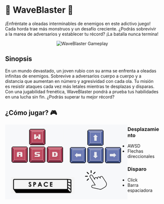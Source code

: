 </div align="center">
  <h1>🚀 WaveBlaster 🚀</h1>
  <p>
  ¡Enfréntate a oleadas interminables de enemigos en este adictivo juego! Cada horda trae más monstruos y un desafío creciente. ¿Podrás sobrevivir a la marea de adversarios y establecer tu récord? ¡La batalla nunca termina!
  </p>
</div>

<div align="center">
  <img src="/WaveBlaster_GamePlay.gif" alt="WaveBlaster Gameplay" />
</div>

Sinopsis
----------------------------------------------------------------
<p>
En un mundo devastado, un joven rubio con su arma se enfrenta a oleadas infinitas de enemigos. Sobrevive a adversarios cuerpo a cuerpo y a distancia que aumentan en número y agresividad con cada ola.
Tu misión es resistir ataques cada vez más letales mientras te desplazas y disparas. Con una jugabilidad frenética, WaveBlaster pondrá a prueba tus habilidades en una lucha sin fin. ¿Podrás superar tu mejor récord?
</p>

¿Cómo jugar? 🎮
----------------------------------------------------------------
<img src="/teclas.PNG" align="left" alt="Teclas Juego" width="400px"/>
<h3>Desplazamiento</h3>
<ul>
  <li>AWSD</li>
  <li>Flechas direccionales</li>
</ul>
<h3>Disparo</h3>
<ul>
  <li>Click</li>
  <li>Barra espaciadora</li>
</ul>




